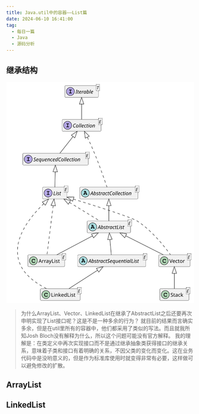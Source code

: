 ```yaml
---
title: Java.util中的容器——List篇
date: 2024-06-10 16:41:00
tag:
  - 每日一篇
  - Java
  - 源码分析
---
```

## 继承结构

![类图](/img/java-keypoints/List.svg)

> 为什么ArrayList、Vector、LinkedList在继承了AbstractList之后还要再次申明实现了List接口呢？这是不是一种多余的行为？
> 就目前的结果而言确实多余，但是在util里所有的容器中，他们都采用了类似的写法。而且就我所知Josh Bloch没有解释为什么，所以这个问题可能没有官方解释。
> 我的理解是：在类定义中再次实现接口而不是通过继承抽象类获得接口的继承关系，意味着子类和接口有着明确的关系，不因父类的变化而变化。这在业务代码中是没哟意义的，但是作为标准库使用时就变得非常有必要，这样做可以避免修改的扩散。

## ArrayList

## LinkedList
